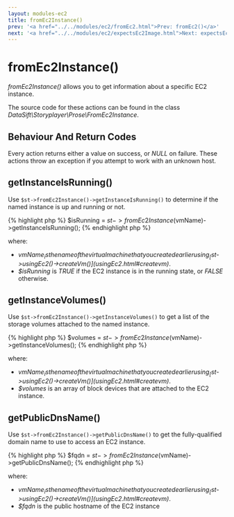 ```yaml
---
layout: modules-ec2
title: fromEc2Instance()
prev: '<a href="../../modules/ec2/fromEc2.html">Prev: fromEc2()</a>'
next: '<a href="../../modules/ec2/expectsEc2Image.html">Next: expectsEc2Image()</a>'
---
```


# fromEc2Instance()

_fromEc2Instance()_ allows you to get information about a specific EC2 instance.

The source code for these actions can be found in the class _DataSift\Storyplayer\Prose\FromEc2Instance_.

## Behaviour And Return Codes

Every action returns either a value on success, or _NULL_ on failure.  These actions throw an exception if you attempt to work with an unknown host.

## getInstanceIsRunning()

Use `$st->fromEc2Instance()->getInstanceIsRunning()` to determine if the named instance is up and running or not.

{% highlight php %}
$isRunning = $st->fromEc2Instance($vmName)->getInstanceIsRunning();
{% endhighlight php %}

where:

* _$vmName_ is the name of the virtual machine that you created earlier using _[$st->usingEc2()->createVm()](usingEc2.html#createvm)_.
* _$isRunning_ is _TRUE_ if the EC2 instance is in the running state, or _FALSE_ otherwise.

## getInstanceVolumes()

Use `$st->fromEc2Instance()->getInstanceVolumes()` to get a list of the storage volumes attached to the named instance.

{% highlight php %}
$volumes = $st->fromEc2Instance($vmName)->getInstanceVolumes();
{% endhighlight php %}

where:

* _$vmName_ is the name of the virtual machine that you created earlier using _[$st->usingEc2()->createVm()](usingEc2.html#createvm)_.
* _$volumes_ is an array of block devices that are attached to the EC2 instance.

## getPublicDnsName()

Use `$st->fromEc2Instance()->getPublicDnsName()` to get the fully-qualified domain name to use to access an EC2 instance.

{% highlight php %}
$fqdn = $st->fromEc2Instance($vmName)->getPublicDnsName();
{% endhighlight php %}

where:

* _$vmName_ is the name of the virtual machine that you created earlier using _[$st->usingEc2()->createVm()](usingEc2.html#createvm)_.
* _$fqdn_ is the public hostname of the EC2 instance